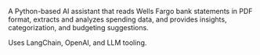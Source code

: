 A Python-based AI assistant that reads Wells Fargo bank statements in PDF format, extracts and analyzes spending data, and provides insights, categorization, and budgeting suggestions.

Uses LangChain, OpenAI, and LLM tooling.
